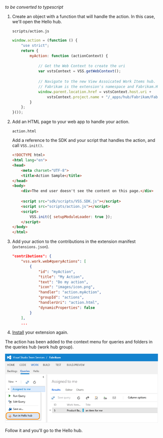 *to be converted to typescript* 

1. Create an object with a function that will handle the action.
In this case, we'll open the Hello hub.

	```
	scripts/action.js
	```

	```javascript
	window.action = (function () {
		"use strict";
		return {
			myAction: function (actionContext) {

				// Get the Web Context to create the uri
				var vstsContext = VSS.getWebContext();

				// Navigate to the new View Assoicated Work Items hub.
				// Fabrikam is the extension's namespace and Fabrikam.HelloWorld is the hub's id.
				window.parent.location.href = vstsContext.host.uri +
					vstsContext.project.name + "/_apps/hub/Fabrikam/Fabrikam.HelloWorld";
			}
		};
	}());
	```

1. Add an HTML page to your web app to handle your action.

	```
	action.html
	```

	Add a reference to the SDK and your script that handles the action, and call ```VSS.init()```.

	```html
	<!DOCTYPE html>
	<html lang="en">
	<head>
		<meta charset="UTF-8">
		<title>Action Sample</title>
	</head>
	<body>
		<div>The end user doesn't see the content on this page.</div>

		<script src="sdk/scripts/VSS.SDK.js"></script>
		<script src="scripts/action.js"></script>
		<script>
			VSS.init({ setupModuleLoader: true });
		</script>
	</body>
	</html>
	```

1. Add your action to the contributions in the extension manifest (```extensions.json```).

	```json
    "contributions": {
	    "vss.work.web#queryActions": [
			{
				"id": "myAction",
				"title": "My Action",
				"text": "Do my action",
				"icon": "images/icon.png",
				"handler": "action.myAction",
				"groupId": "actions",
				"handlerUri": "action.html",
				"dynamicProperties": false
			}
		],
		...
	```

1. [Install](../../develop/install.md) your extension again.

The action has been added to the context menu for queries and folders in the queries hub (work hub group).

![action in the context menu of a query](./_img/create-action/action.png)

Follow it and you'll go to the Hello hub.